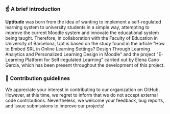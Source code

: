 ### ☝️ A brief introduction 

**Uptitude** was born from the idea of wanting to implement a self-regulated learning system to university
students in a simple way, attempting to improve the current Moodle system and innovate the
educational system being taught. Therefore, in collaboration with the Faculty of Education in University of Barcelona, Upt is based on the study found in the article "How
to Embed SRL in Online Learning Settings? Design Through Learning Analytics and Personalized
Learning Design in Moodle" and the project "E-Learning Platform for Self-regulated Learning"
carried out by Elena Cano García, which has been present throughout the development of this
project.

### 🌈 Contribution guidelines

We appreciate your interest in contributing to our organization on GitHub. However, at this time, we regret to inform that we do not accept external code contributions. Nevertheless, we welcome your feedback, bug reports, and issue submissions to improve our projects! 



